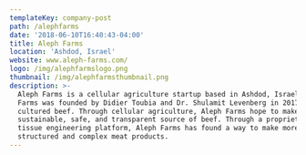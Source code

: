 ```yaml
---
templateKey: company-post
path: /alephfarms
date: '2018-06-10T16:40:43-04:00'
title: Aleph Farms
location: 'Ashdod, Israel'
website: www.aleph-farms.com/
logo: /img/alephfarmslogo.png
thumbnail: /img/alephfarmsthumbnail.png
description: >-
  Aleph Farms is a cellular agriculture startup based in Ashdod, Israel. Aleph
  Farms was founded by Didier Toubia and Dr. Shulamit Levenberg in 2017 to make
  cultured beef. Through cellular agriculture, Aleph Farms hope to make a
  sustainable, safe, and transparent source of beef. Through a proprietary
  tissue engineering platform, Aleph Farms has found a way to make more
  structured and complex meat products.
---
```


